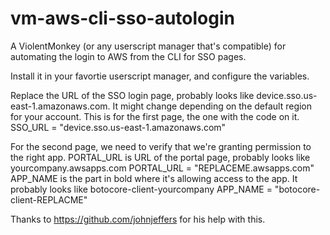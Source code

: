 # vm-aws-cli-sso-autologin
A ViolentMonkey (or any userscript manager that's compatible) for automating the login to AWS from the CLI for SSO pages.

Install it in your favortie userscript manager, and configure the variables.

Replace the URL of the SSO login page, probably looks like device.sso.us-east-1.amazonaws.com. It might change depending on the default region for your account. This is for the first page, the one with the code on it.
SSO_URL = "device.sso.us-east-1.amazonaws.com"

For the second page, we need to verify that we're granting permission to the right app.
PORTAL_URL is URL of the portal page, probably looks like yourcompany.awsapps.com
PORTAL_URL = "REPLACEME.awsapps.com"
APP_NAME is the part in bold where it's allowing access to the app. It probably looks like botocore-client-yourcompany
APP_NAME = "botocore-client-REPLACME"


Thanks to https://github.com/johnjeffers for his help with this.
